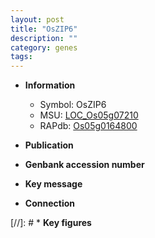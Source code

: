 ```yaml
---
layout: post
title: "OsZIP6"
description: ""
category: genes
tags: 
---
```


* **Information**  
    + Symbol: OsZIP6  
    + MSU: [LOC_Os05g07210](http://rice.uga.edu/cgi-bin/ORF_infopage.cgi?orf=LOC_Os05g07210)  
    + RAPdb: [Os05g0164800](http://rapdb.dna.affrc.go.jp/viewer/gbrowse_details/irgsp1?name=Os05g0164800)  

* **Publication**  

* **Genbank accession number**  

* **Key message**  

* **Connection**  

[//]: # * **Key figures**  


